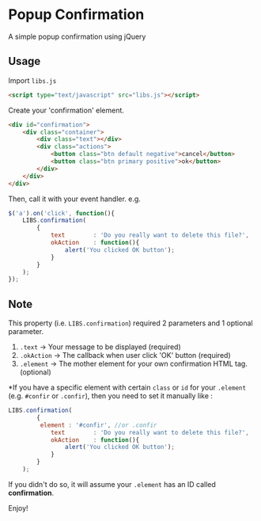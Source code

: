 # Popup Confirmation
A simple popup confirmation using jQuery

Usage
------------

Import `libs.js`
```html
<script type="text/javascript" src="libs.js"></script>
```

Create your 'confirmation' element.
```html
<div id="confirmation">
 	<div class="container">
 		<div class="text"></div>
 		<div class="actions">
 			<button class="btn default negative">cancel</button>
 			<button class="btn primary positive">ok</button>
 		</div>
 	</div>
</div>
```

Then, call it with your event handler. e.g.
```javascript
$('a').on('click', function(){
	LIBS.confirmation(
		{
			text		: 'Do you really want to delete this file?',
			okAction	: function(){
				alert('You clicked OK button');
			}
		}
	);
});
```

Note
----------------

This property (i.e. `LIBS.confirmation`) required 2 parameters and 1 optional parameter.

1. `.text` -> Your message to be displayed (required)
2. `.okAction` -> The callback when user click 'OK' button (required)
3. `.element` -> The mother element for your own confirmation HTML tag. (optional)

*If you have a specific element with certain `class` or `id` for your `.element` (e.g. `#confir` or `.confir`), then you need to set it manually like :
```javascript
LIBS.confirmation(
		{
		 element : '#confir', //or .confir
			text		: 'Do you really want to delete this file?',
			okAction	: function(){
				alert('You clicked OK button');
			}
		}
	);
```

If you didn't do so, it will assume your `.element` has an ID called **confirmation**.

Enjoy!
